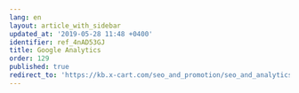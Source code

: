 ```yaml
---
lang: en
layout: article_with_sidebar
updated_at: '2019-05-28 11:48 +0400'
identifier: ref_4nAD53GJ
title: Google Analytics
order: 129
published: true
redirect_to: 'https://kb.x-cart.com/seo_and_promotion/seo_and_analytics/google_analytics/'
---
```


